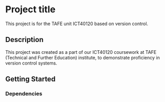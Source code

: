 # Project title

This project is for the TAFE unit ICT40120 based on version control.

## Description

This project was created as a part of our ICT40120 coursework at TAFE (Technical and Further Education) institute, to demonstrate proficiency in version control systems.

## Getting Started

### Dependencies

